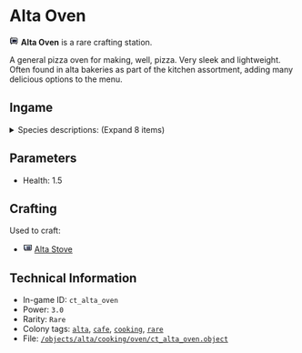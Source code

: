 # Alta Oven

<img src="https://raw.githubusercontent.com/Ceterai/Enternia/main/objects/alta/cooking/oven/icon.png" alt="Alta Oven icon" loading="lazy" height="16px" width="auto" /> **Alta Oven** is a rare crafting station.

A general pizza oven for making, well, pizza. Very sleek and lightweight.  
Often found in alta bakeries as part of the kitchen assortment, adding many delicious options to the menu.

## Ingame

<details markdown="1"><summary>Species descriptions: (Expand 8 items)</summary>

- Alta: An oven! For pizza! I'll take one with stuffed crust please.
- Apex: A regular oven, the inside seems like it is meant for baking pizza.
- Avian: I like the smell of this.
- Floran: A pizza maker!
- Glitch: Neutral. An oven for pizzas.
- Human: Ah, the smell of pizza...
- Hylotl: A pretty small oven for making pizza.
- Novakid: Don't mind if I do!

</details>

## Parameters

- Health: 1.5

## Crafting

Used to craft:

- <img src="https://raw.githubusercontent.com/Ceterai/Enternia/main/objects/alta/cooking/stove/icon.png" alt="Alta Stove icon" loading="lazy" height="16px" width="auto" /> [Alta Stove](https://ceterai.github.io/MyEnternia/Wiki/AltaStove)

## Technical Information

- In-game ID: `ct_alta_oven`
- Power: `3.0`
- Rarity: `Rare`
- Colony tags: [`alta`](https://ceterai.github.io/MyEnternia/Wiki/Tags/Alta), [`cafe`](https://ceterai.github.io/MyEnternia/Wiki/Tags/Cafe), [`cooking`](https://ceterai.github.io/MyEnternia/Wiki/Tags/Cooking), [`rare`](https://ceterai.github.io/MyEnternia/Wiki/Tags/Rare)
- File: [`/objects/alta/cooking/oven/ct_alta_oven.object`](https://github.com/Ceterai/Enternia/blob/main/objects/alta/cooking/oven/ct_alta_oven.object)
